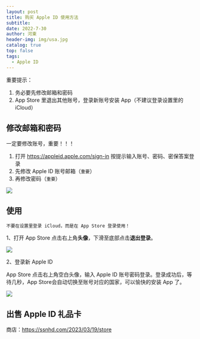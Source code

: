 ```yaml
---
layout: post
title: 购买 Apple ID 使用方法
subtitle: 
date: 2022-7-30
author: 河東
header-img: img/usa.jpg
catalog: true
top: false
tags:
  - Apple ID
---
```


重要提示：
1. 务必要先修改邮箱和密码
2. App Store 里退出其他账号，登录新账号安装 App（不建议登录设置里的 iCloud）

## 修改邮箱和密码

一定要修改账号，重要！！！

1. 打开 <https://appleid.apple.com/sign-in> 按提示输入账号、密码、密保答案登录
2. 先修改 Apple ID 账号邮箱（`重要`）
3. 再修改密码（`重要`）

![](https://i.imgur.com/oX6Uo8v.png)




## 使用

`不要在设置里登录 iCloud，而是在 App Store 登录使用！`

1、打开 App Store 点击右上角**头像**，下滑至底部点击**退出登录**。

![](https://i.imgur.com/yUU2nmv.jpg)

2、登录新 Apple ID

App Store 点击右上角空白头像，输入 Apple ID 账号密码登录。登录成功后，等待几秒，App Store会自动切换至账号对应的国家，可以愉快的安装 App 了。

![](https://i.imgur.com/7NNJM5f.jpg)




## 出售 Apple ID 礼品卡
商店：<https://ssnhd.com/2023/03/19/store>
